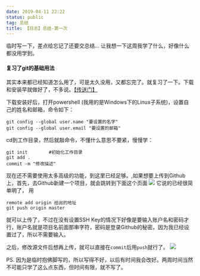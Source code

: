 ```yaml
---
date: 2019-04-11 22:22
status: public
tag: 总结
title: 【日志】总结-第一次
---
```


临时写一下，差点给忘记了还要交总结...
让我想一下这周我学了什么，好像什么都没用学到。
#### 复习了git的基础用法
其实本来都已经知道怎么用了，可是太久没用，又都忘完了。就复习了一下。下载和安装早就做好了，不多说。[【传送门】](http://git.github.io/htmldocs/gittutorial.html)

下载安装好后，打开powershell (我用的是Windows下的Linux子系统)，设置自己的姓名和邮箱，命令如下：
```git
git config --global user.name "要设置的名字"
git config --global user.email "要设置的邮箱"
```
cd到工作目录，然后就敲命令，不懂什么意思不要紧，慢慢学：
```git
git init        #初始化工作目录
git add .      
commit -m "修改描述"
```
现在还不需要使用太多高级的功能，到这里已经足够。,如果想要上传到Github上，首先，去Github新建一个项目，就会跳转到下面这个页面
![](~/Snipaste_2019-04-11_22-47-03.png?r=80)
它说的已经很简单明了，
用
```git
remote add origin 给出的地址
git push origin master
```
就可以上传了，不过在没有设置SSH Key的情况下好像是要输入账户名和密码才行，账户名就是项目名前面那串字符，密码是登录Github的秘密。因为我已经设置过了，所以不需要输入。

之后，修改源文件后想再上传，就可以直接在`commit`后用`push`就行了。
![](~/22-57-15.jpg?r=90)


PS. 因为是临时抱佛脚写的，所以写得不好，以后有时间我会改好。两周时间当然不可能只学了这么点东西，但时间有限，就不写了。
